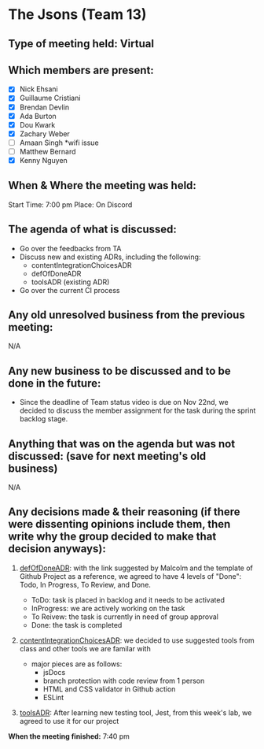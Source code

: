 # The Jsons (Team 13)

## Type of meeting held: Virtual

## Which members are present:
- [x] Nick Ehsani
- [x] Guillaume Cristiani
- [x] Brendan Devlin
- [x] Ada Burton
- [x] Dou Kwark
- [x] Zachary Weber
- [ ] Amaan Singh *wifi issue
- [ ] Matthew Bernard
- [x] Kenny Nguyen

## When & Where the meeting was held:  
Start Time: 7:00 pm Place: On Discord

## The agenda of what is discussed:
- Go over the feedbacks from TA
- Discuss new and existing ADRs, including the following:
  - contentIntegrationChoicesADR
  - defOfDoneADR
  - toolsADR (existing ADR)
- Go over the current CI process
    
## Any old unresolved business from the previous meeting:  
N/A
    
## Any new business to be discussed and to be done in the future:      
- Since the deadline of Team status video is due on Nov 22nd, we decided to discuss the member assignment for the task during the sprint backlog stage.
 
## Anything that was on the agenda but was not discussed: (save for next meeting's old business)  
N/A
    
## Any decisions made & their reasoning (if there were dissenting opinions include them, then write why the group decided to make that decision anyways):  
1. [defOfDoneADR](https://github.com/cse110-fa22-group13/cse110-fa22-group13/blob/meetingMinutes-and-ADRS-branch/specs/adrs/defOfDoneADR.md): with the link suggested by Malcolm and the template of Github Project as a reference, we agreed to have 4 levels of "Done": Todo, In Progress, To Review, and Done.
   - ToDo: task is placed in backlog and it needs to be activated
   - InProgress: we are actively working on the task
   - To Reivew: the task is currently in need of group approval
   - Done: the task is completed

2. [contentIntegrationChoicesADR](https://github.com/cse110-fa22-group13/cse110-fa22-group13/blob/meetingMinutes-and-ADRS-branch/specs/adrs/contentIntegrationChoicesADR.md): we decided to use suggested tools from class and other tools we are familar with
   - major pieces are as follows:
     - jsDocs
     - branch protection with code review from 1 person
     - HTML and CSS validator in Github action
     - ESLint
3. [toolsADR](https://github.com/cse110-fa22-group13/cse110-fa22-group13/blob/meetingMinutes-and-ADRS-branch/specs/adrs/toolsADR.md): After learning new testing tool, Jest, from this week's lab, we agreed to use it for our project

**When the meeting finished:** 7:40 pm